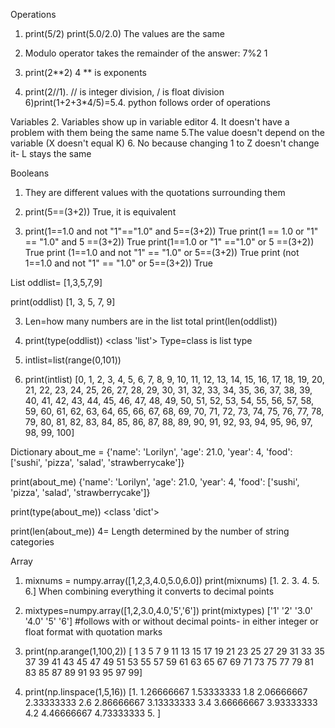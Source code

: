 Operations
1) print(5/2)
print(5.0/2.0)
The values are the same

2) Modulo operator takes the remainder of the answer: 
7%2
1

3) print(2**2)
4 
** is exponents

5) print(2//1).  // is integer division, / is float division
6)print(1+2+3*4/5)=5.4. python follows order of operations 

Variables
2. Variables show up in variable editor
4. It doesn't have a problem with them being the same name
5.The value doesn't depend on the variable (X doesn't equal K)
6. No because changing 1 to Z doesn't change it- L stays the same

Booleans
1) They are different values with the quotations surrounding them
2) print(5==(3+2))
True, it is equivalent

3) print(1==1.0 and not "1"=="1.0" and 5==(3+2))
True
print(1 == 1.0 or "1" == "1.0" and 5 ==(3+2))
True
print(1==1.0 or "1" =="1.0" or 5 ==(3+2))
True
print (1==1.0 and not "1" == "1.0" or 5==(3+2))
True
print (not 1==1.0 and not "1" == "1.0" or 5==(3+2))
True

List
oddlist= [1,3,5,7,9]

print(oddlist)
[1, 3, 5, 7, 9]

3) Len=how many numbers are in the list total
print(len(oddlist)) 

4) print(type(oddlist))
<class 'list'>
Type=class is list type

5) intlist=list(range(0,101))
6) print(intlist)
[0, 1, 2, 3, 4, 5, 6, 7, 8, 9, 10, 11, 12, 13, 14, 15, 16, 17, 18, 19, 20, 21,
 22, 23, 24, 25, 26, 27, 28, 29, 30, 31, 32, 33, 34, 35, 36, 37, 38, 39, 40, 
 41, 42, 43, 44, 45, 46, 47, 48, 49, 50, 51, 52, 53, 54, 55, 56, 57, 58, 59, 
 60, 61, 62, 63, 64, 65, 66, 67, 68, 69, 70, 71, 72, 73, 74, 75, 76, 77, 78, 
 79, 80, 81, 82, 83, 84, 85, 86, 87, 88, 89, 90, 91, 92, 93, 94, 95, 96, 97, 
 98, 99, 100]

 
Dictionary
about_me = {'name': 'Lorilyn', 'age': 21.0, 'year': 4, 'food': ['sushi', 'pizza', 'salad', 'strawberrycake']}

print(about_me)
{'name': 'Lorilyn', 'age': 21.0, 'year': 4, 'food': ['sushi', 'pizza', 'salad', 'strawberrycake']}

print(type(about_me))
<class 'dict'>

print(len(about_me))
4= Length determined by the number of string categories

Array
1) mixnums = numpy.array([1,2,3,4.0,5.0,6.0])
print(mixnums)
[1. 2. 3. 4. 5. 6.]
When combining everything it converts to decimal points

2) mixtypes=numpy.array([1,2,3.0,4.0,'5','6'])
print(mixtypes)
['1' '2' '3.0' '4.0' '5' '6'] #follows with or without decimal points- in either integer or float format with quotation marks 

3) print(np.arange(1,100,2))
[ 1  3  5  7  9 11 13 15 17 19 21 23 25 27 29 31 33 35 37 39 41 43 45 47
 49 51 53 55 57 59 61 63 65 67 69 71 73 75 77 79 81 83 85 87 89 91 93 95
 97 99]

4) print(np.linspace(1,5,16))
[1.         1.26666667 1.53333333 1.8        2.06666667 2.33333333
 2.6        2.86666667 3.13333333 3.4        3.66666667 3.93333333
 4.2        4.46666667 4.73333333 5.        ]

